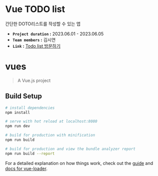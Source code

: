 # Vue TODO list
간단한 DOTO리스트를 작성할 수 있는 앱<br />
- **`Project duration` :** 2023.06.01 - 2023.06.05
- **`Team members` :** 김시연
- **`Link` :** [Todo list 방문하기](https://rlatldus.github.io/VUE-todolist/)


# vues

> A Vue.js project

## Build Setup

``` bash
# install dependencies
npm install

# serve with hot reload at localhost:8080
npm run dev

# build for production with minification
npm run build

# build for production and view the bundle analyzer report
npm run build --report
```

For a detailed explanation on how things work, check out the [guide](http://vuejs-templates.github.io/webpack/) and [docs for vue-loader](http://vuejs.github.io/vue-loader).
